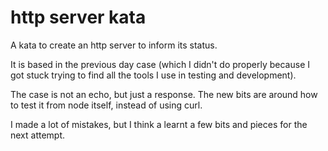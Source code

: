 # http server kata #

A kata to create an http server to inform its status.

It is based in the previous day case (which I didn't do properly because I got stuck trying to find all the tools I use in testing and development).

The case is not an echo, but just a response. The new bits are around how to test it from node itself, instead of using curl.

I made a lot of mistakes, but I think a learnt a few bits and pieces for the next attempt.